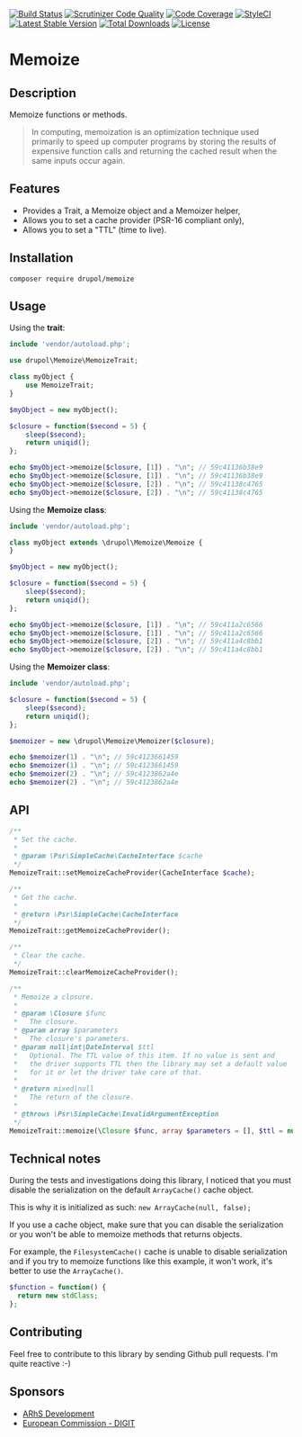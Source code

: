 [![Build Status](https://www.travis-ci.org/drupol/memoize.svg?branch=master)](https://www.travis-ci.org/drupol/memoize)
[![Scrutinizer Code Quality](https://scrutinizer-ci.com/g/drupol/memoize/badges/quality-score.png?b=master)](https://scrutinizer-ci.com/g/drupol/memoize/?branch=master)
[![Code Coverage](https://scrutinizer-ci.com/g/drupol/memoize/badges/coverage.png?b=master)](https://scrutinizer-ci.com/g/drupol/memoize/?branch=master)
[![StyleCI](https://styleci.io/repos/104074893/shield?branch=master)](https://styleci.io/repos/104074893)
[![Latest Stable Version](https://poser.pugx.org/drupol/memoize/v/stable)](https://packagist.org/packages/drupol/memoize)
[![Total Downloads](https://poser.pugx.org/drupol/memoize/downloads)](https://packagist.org/packages/drupol/memoize)
[![License](https://poser.pugx.org/drupol/memoize/license)](https://packagist.org/packages/drupol/memoize)

# Memoize

## Description

Memoize functions or methods.

> In computing, memoization is an optimization technique used primarily to speed up computer programs by storing the results of expensive function calls and returning the cached result when the same inputs occur again.

## Features

* Provides a Trait, a Memoize object and a Memoizer helper,
* Allows you to set a cache provider (PSR-16 compliant only),
* Allows you to set a "TTL" (time to live).

## Installation

`composer require drupol/memoize`

## Usage

Using the **trait**:

```php
include 'vendor/autoload.php';

use drupol\Memoize\MemoizeTrait;

class myObject {
    use MemoizeTrait;
}

$myObject = new myObject();

$closure = function($second = 5) {
    sleep($second);
    return uniqid();
};

echo $myObject->memoize($closure, [1]) . "\n"; // 59c41136b38e9
echo $myObject->memoize($closure, [1]) . "\n"; // 59c41136b38e9
echo $myObject->memoize($closure, [2]) . "\n"; // 59c41138c4765
echo $myObject->memoize($closure, [2]) . "\n"; // 59c41138c4765
```

Using the **Memoize class**:

```php
include 'vendor/autoload.php';

class myObject extends \drupol\Memoize\Memoize {
}

$myObject = new myObject();

$closure = function($second = 5) {
    sleep($second);
    return uniqid();
};

echo $myObject->memoize($closure, [1]) . "\n"; // 59c411a2c6566
echo $myObject->memoize($closure, [1]) . "\n"; // 59c411a2c6566
echo $myObject->memoize($closure, [2]) . "\n"; // 59c411a4c8bb1
echo $myObject->memoize($closure, [2]) . "\n"; // 59c411a4c8bb1
```

Using the **Memoizer class**:

```php
include 'vendor/autoload.php';

$closure = function($second = 5) {
    sleep($second);
    return uniqid();
};

$memoizer = new \drupol\Memoize\Memoizer($closure);

echo $memoizer(1) . "\n"; // 59c4123661459
echo $memoizer(1) . "\n"; // 59c4123661459
echo $memoizer(2) . "\n"; // 59c4123862a4e
echo $memoizer(2) . "\n"; // 59c4123862a4e
```

## API

```php
/**
 * Set the cache.
 *
 * @param \Psr\SimpleCache\CacheInterface $cache
 */
MemoizeTrait::setMemoizeCacheProvider(CacheInterface $cache);
```

```php
/**
 * Get the cache.
 *
 * @return \Psr\SimpleCache\CacheInterface
 */
MemoizeTrait::getMemoizeCacheProvider();
```

```php
/**
 * Clear the cache.
 */
MemoizeTrait::clearMemoizeCacheProvider();
```

```php
/**
 * Memoize a closure.
 *
 * @param \Closure $func
 *   The closure.
 * @param array $parameters
 *   The closure's parameters.
 * @param null|int|DateInterval $ttl
 *   Optional. The TTL value of this item. If no value is sent and
 *   the driver supports TTL then the library may set a default value
 *   for it or let the driver take care of that.
 *
 * @return mixed|null
 *   The return of the closure.
 *
 * @throws \Psr\SimpleCache\InvalidArgumentException
 */
MemoizeTrait::memoize(\Closure $func, array $parameters = [], $ttl = null);
```

## Technical notes

During the tests and investigations doing this library, I noticed that you must disable the serialization on the default `ArrayCache()` cache object.

This is why it is initialized as such: `new ArrayCache(null, false);`

If you use a cache object, make sure that you can disable the serialization or you won't be able to memoize methods that returns objects.

For example, the `FilesystemCache()` cache is unable to disable serialization and if you try to memoize functions like this example, it won't work, it's better to use the `ArrayCache()`.

```php
$function = function() {
  return new stdClass;
};
```

## Contributing

Feel free to contribute to this library by sending Github pull requests. I'm quite reactive :-)

## Sponsors

* [ARhS Development](https://www.arhs-group.com)
* [European Commission - DIGIT](https://github.com/ec-europa)
